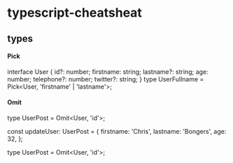 # typescript-cheatsheat


## types
#### Pick
interface User {
  id?: number;
  firstname: string;
  lastname?: string;
  age: number;
  telephone?: number;
  twitter?: string;
}
type UserFullname = Pick<User, 'firstname' | 'lastname'>;

#### Omit
type UserPost = Omit<User, 'id'>;

const updateUser: UserPost = {
  firstname: 'Chris',
  lastname: 'Bongers',
  age: 32,
};

type UserPost = Omit<User, 'id'>;
